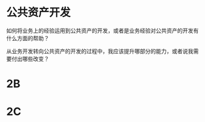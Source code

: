 
# 公共资产开发


如何将业务上的经验运用到公共资产的开发，或者是业务经验对公共资产的开发有什么方面的帮助？


从业务开发转向公共资产的开发的过程中，我应该提升哪部分的能力，或者说我需要付出哪些改变？



# 2B



# 2C
